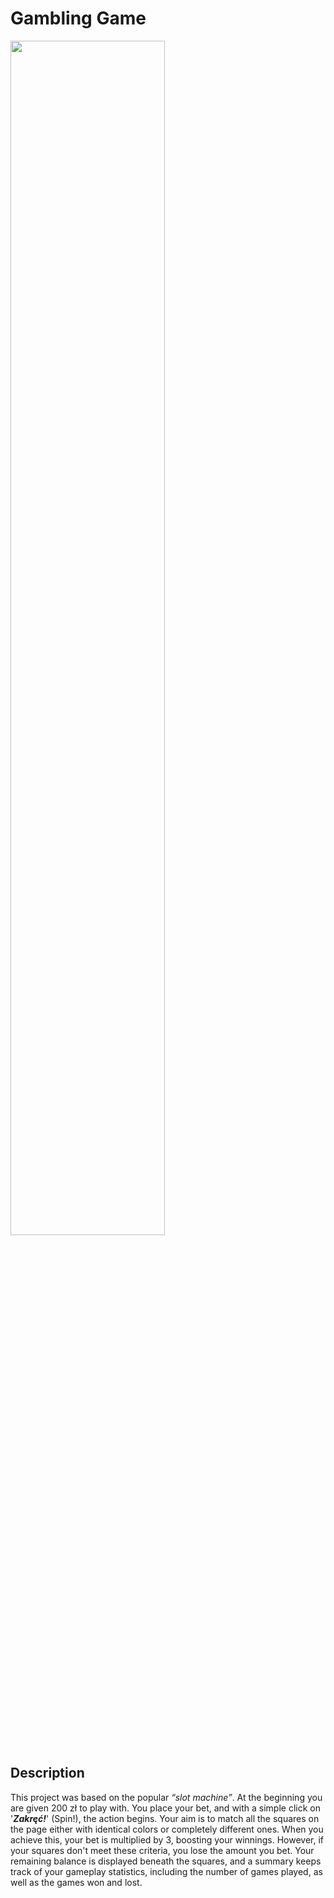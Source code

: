 ﻿# Gambling Game

<img src="https://github.com/Wikaobl/gambling-game/assets/107032701/35e6d033-af85-4ddc-8912-19984e0c84f4" alt="" width="70%"/>

## Description 
This project was based on the popular *“slot machine”*. At the beginning you are given 200 zł to play with. You place your bet, and with a simple click on '**_Zakręć!_**' (Spin!), the action begins. Your aim is to match all the squares on the page either with identical colors or completely different ones. When you achieve this, your bet is multiplied by 3, boosting your winnings. However, if your squares don't meet these criteria, you lose the amount you bet. Your remaining balance is displayed beneath the squares, and a summary keeps track of your gameplay statistics, including the number of games played, as well as the games won and lost.
